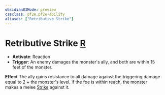```yaml
---
obsidianUIMode: preview
cssclass: pf2e,pf2e-ability
aliases: ["Retributive Strike"]
---
```

# Retributive Strike [R](chapter-9-playing-the-game.md#Actions "Reaction")

- **Activate**: Reaction
- **Trigger**: An enemy damages the monster's ally, and both are within 15 feet of the monster.

**Effect** The ally gains resistance to all damage against the triggering damage equal to 2 + the monster's level. If the foe is within reach, the monster makes a melee [Strike](strike.md) against it.